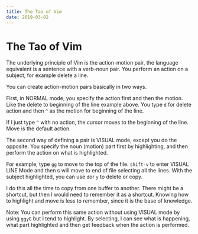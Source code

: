 ```yaml
---
title: The Tao of Vim
date: 2019-03-02
---
```


# The Tao of Vim

The underlying principle of Vim is the action-motion pair, the language equivalent is a sentence with a verb-noun pair. You perform an action on a subject, for example delete a line.

You can create action-motion pairs basically in two ways.

First, in NORMAL mode, you specify the action first and then the motion. Like the delete to beginning of the line example above. You type `d` for delete action and then `^` as the motion for beginning of the line.

If I just type `^` with no action, the cursor moves to the beginning of the line. Move is the default action.

The second way of defining a pair is VISUAL mode, except you do the opposite. You specify the noun (motion) part first by highlighting, and then perform the action on what is highlighted.

For example, type `gg` to move to the top of the file. `shift-v` to enter VISUAL LINE Mode and then `G` will move to end of file selecting all the lines. With the subject highlighted, you can use `d`or `y` to delete or copy.

I do this all the time to copy from one buffer to another. There might be a shortcut, but then I would need to remember it as a shortcut. Knowing how to highlight and move is less to remember, since it is the base of knowledge.

Note: You can perform this same action without using VISUAL mode by using `ggyG` but I tend to highlight. By selecting, I can see what is happening, what part highlighted and then get feedback when the action is performed.
